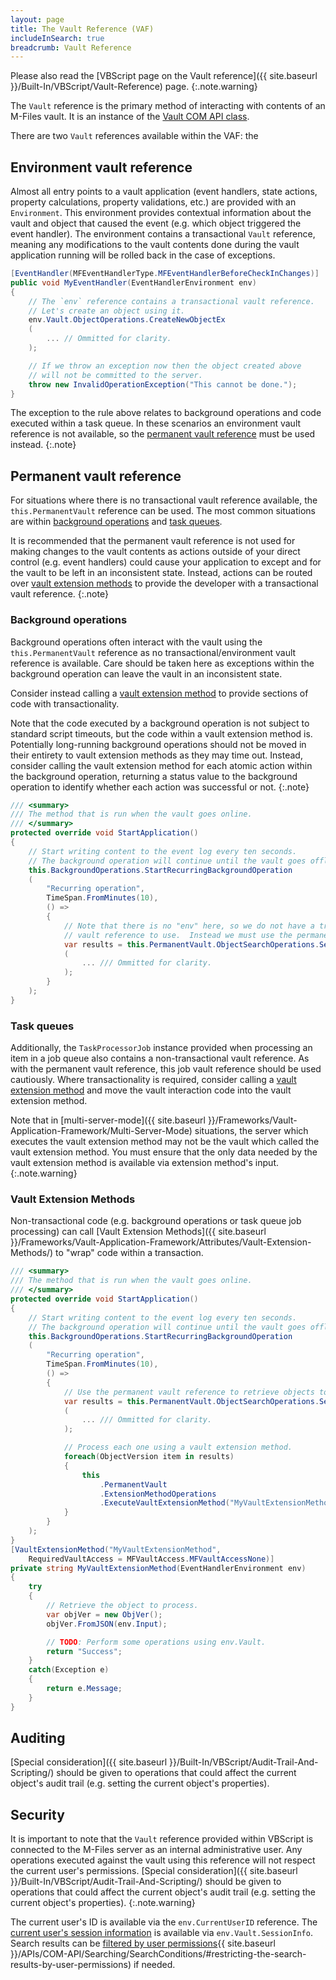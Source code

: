 ```yaml
---
layout: page
title: The Vault Reference (VAF)
includeInSearch: true
breadcrumb: Vault Reference
---
```


Please also read the [VBScript page on the Vault reference]({{ site.baseurl }}/Built-In/VBScript/Vault-Reference) page.
{:.note.warning}

The `Vault` reference is the primary method of interacting with contents of an M-Files vault.  It is an instance of the [Vault COM API class](https://www.m-files.com/api/documentation/latest/index.html#MFilesAPI~Vault.html).

There are two `Vault` references available within the VAF: the 

## Environment vault reference

Almost all entry points to a vault application (event handlers, state actions, property calculations, property validations, etc.) are provided with an `Environment`.  This environment provides contextual information about the vault and object that caused the event (e.g. which object triggered the event handler).  The environment contains a transactional `Vault` reference, meaning any modifications to the vault contents done during the vault application running will be rolled back in the case of exceptions.

```csharp
[EventHandler(MFEventHandlerType.MFEventHandlerBeforeCheckInChanges)]
public void MyEventHandler(EventHandlerEnvironment env)
{
	// The `env` reference contains a transactional vault reference.
	// Let's create an object using it.
	env.Vault.ObjectOperations.CreateNewObjectEx
	(
		... // Ommitted for clarity.
	);

	// If we throw an exception now then the object created above
	// will not be committed to the server.
	throw new InvalidOperationException("This cannot be done.");
}
```

The exception to the rule above relates to background operations and code executed within a task queue.  In these scenarios an environment vault reference is not available, so the [permanent vault reference](#permanent-vault-reference) must be used instead.
{:.note}

## Permanent vault reference

For situations where there is no transactional vault reference available, the `this.PermanentVault` reference can be used.  The most common situations are within [background operations](#background-operations) and [task queues](#task-queues).

It is recommended that the permanent vault reference is not used for making changes to the vault contents as actions outside of your direct control (e.g. event handlers) could cause your application to except and for the vault to be left in an inconsistent state.  Instead, actions can be routed over [vault extension methods](#vault-extension-methods) to provide the developer with a transactional vault reference.
{:.note}

### Background operations

Background operations often interact with the vault using the `this.PermanentVault` reference as no transactional/environment vault reference is available.  Care should be taken here as exceptions within the background operation can leave the vault in an inconsistent state.

Consider instead calling a [vault extension method](#vault-extension-methods) to provide sections of code with transactionality.

Note that the code executed by a background operation is not subject to standard script timeouts, but the code within a vault extension method is.  Potentially long-running background operations should not be moved in their entirety to vault extension methods as they may time out.  Instead, consider calling the vault extension method for each atomic action within the background operation, returning a status value to the background operation to identify whether each action was successful or not.
{:.note}

```csharp
/// <summary>
/// The method that is run when the vault goes online.
/// </summary>
protected override void StartApplication()
{
	// Start writing content to the event log every ten seconds.
	// The background operation will continue until the vault goes offline.
	this.BackgroundOperations.StartRecurringBackgroundOperation
	(
		"Recurring operation",
        TimeSpan.FromMinutes(10),
		() =>
		{
			// Note that there is no "env" here, so we do not have a transactional
			// vault reference to use.  Instead we must use the permanent vault reference.
			var results = this.PermanentVault.ObjectSearchOperations.SearchForObjectsByConditionsEx
			(
				... /// Ommitted for clarity.
			);
		}
	);
}
```

### Task queues

Additionally, the `TaskProcessorJob` instance provided when processing an item in a job queue also contains a non-transactional vault reference.  As with the permanent vault reference, this job vault reference should be used cautiously.  Where transactionality is required, consider calling a [vault extension method](#vault-extension-methods) and move the vault interaction code into the vault extension method.

Note that in [multi-server-mode]({{ site.baseurl }}/Frameworks/Vault-Application-Framework/Multi-Server-Mode) situations, the server which executes the vault extension method may not be the vault which called the vault extension method.  You must ensure that the only data needed by the vault extension method is available via extension method's input.
{:.note.warning}

### Vault Extension Methods

Non-transactional code (e.g. background operations or task queue job processing) can call [Vault Extension Methods]({{ site.baseurl }}/Frameworks/Vault-Application-Framework/Attributes/Vault-Extension-Methods/) to "wrap" code within a transaction.

```csharp
/// <summary>
/// The method that is run when the vault goes online.
/// </summary>
protected override void StartApplication()
{
	// Start writing content to the event log every ten seconds.
	// The background operation will continue until the vault goes offline.
	this.BackgroundOperations.StartRecurringBackgroundOperation
	(
		"Recurring operation",
        TimeSpan.FromMinutes(10),
		() =>
		{
			// Use the permanent vault reference to retrieve objects to process.
			var results = this.PermanentVault.ObjectSearchOperations.SearchForObjectsByConditionsEx
			(
				... /// Ommitted for clarity.
			);

			// Process each one using a vault extension method.
			foreach(ObjectVersion item in results)
			{
				this
					.PermanentVault
					.ExtensionMethodOperations
					.ExecuteVaultExtensionMethod("MyVaultExtensionMethod", item.ObjVer.ToJSON())
			}
		}
	);
}
[VaultExtensionMethod("MyVaultExtensionMethod",
	RequiredVaultAccess = MFVaultAccess.MFVaultAccessNone)]
private string MyVaultExtensionMethod(EventHandlerEnvironment env)
{
	try
	{
		// Retrieve the object to process.
		var objVer = new ObjVer();
		objVer.FromJSON(env.Input);

		// TODO: Perform some operations using env.Vault.
		return "Success";
	}
	catch(Exception e)
	{
		return e.Message;
	}
}

```

## Auditing

[Special consideration]({{ site.baseurl }}/Built-In/VBScript/Audit-Trail-And-Scripting/) should be given to operations that could affect the current object's audit trail (e.g. setting the current object's properties).

## Security

It is important to note that the `Vault` reference provided within VBScript is connected to the M-Files server as an internal administrative user.  Any operations executed against the vault using this reference will not respect the current user's permissions.  [Special consideration]({{ site.baseurl }}/Built-In/VBScript/Audit-Trail-And-Scripting/) should be given to operations that could affect the current object's audit trail (e.g. setting the current object's properties).
{:.note.warning}

The current user's ID is available via the `env.CurrentUserID` reference.  The [current user's session information](https://www.m-files.com/api/documentation/latest/MFilesAPI~SessionInfo.html) is available via `env.Vault.SessionInfo`.  Search results can be [filtered by user permissions](){{ site.baseurl }}/APIs/COM-API/Searching/SearchConditions/#restricting-the-search-results-by-user-permissions) if needed.